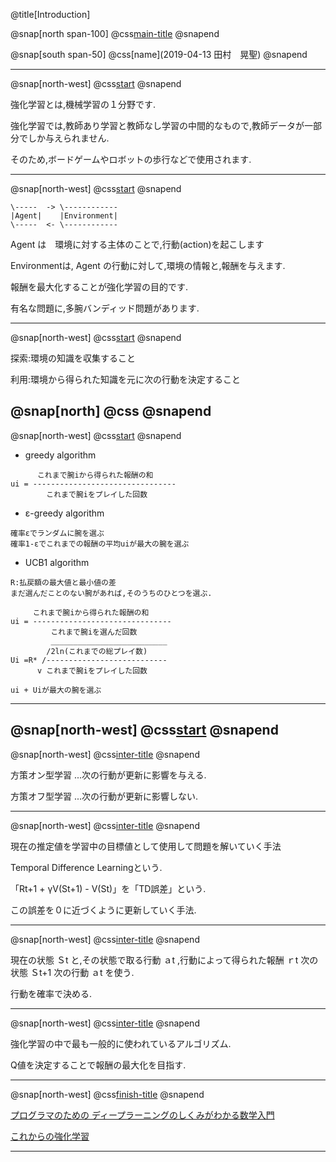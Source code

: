 @title[Introduction]

@snap[north span-100]
@css[main-title](強化学習の覚書)
@snapend

@snap[south span-50]
@css[name](2019-04-13 田村　晃聖)
@snapend

---
@snap[north-west]
@css[start](はじめに)
@snapend

強化学習とは,機械学習の１分野です.

強化学習では,教師あり学習と教師なし学習の中間的なもので,教師データが一部分でしか与えられません.

そのため,ボードゲームやロボットの歩行などで使用されます.

---
@snap[north-west]
@css[start](はじめに)
@snapend

```
\-----  -> \------------
|Agent|    |Environment|
\-----  <- \------------
```

Agent は　環境に対する主体のことで,行動(action)を起こします

Environmentは, Agent の行動に対して,環境の情報と,報酬を与えます.

報酬を最大化することが強化学習の目的です.

有名な問題に,多腕バンディッド問題があります.

---
@snap[north-west]
@css[start](はじめに)
@snapend

探索:環境の知識を収集すること

利用:環境から得られた知識を元に次の行動を決定すること

@snap[north]
@css[](探索と利用のトレードオフ)
@snapend
---
@snap[north-west]
@css[start](はじめに)
@snapend

- greedy algorithm
```
      これまで腕iから得られた報酬の和
ui = --------------------------------
        これまで腕iをプレイした回数
```
- ε-greedy algorithm
```
確率εでランダムに腕を選ぶ
確率1-εでこれまでの報酬の平均uiが最大の腕を選ぶ
```
- UCB1 algorithm
```
R:払戻額の最大値と最小値の差
まだ選んだことのない腕があれば,そのうちのひとつを選ぶ.

     これまで腕iから得られた報酬の和
ui = -------------------------------
         これまで腕iを選んだ回数
         __________________________
        /2ln(これまでの総プレイ数)
Ui =R* /---------------------------
      v これまで腕iをプレイした回数

ui + Uiが最大の腕を選ぶ
```

---
@snap[north-west]
@css[start](はじめに)
@snapend
---
@snap[north-west]
@css[inter-title](方策オン型学習と方策オフ型学習)
@snapend

方策オン型学習 ...次の行動が更新に影響を与える.

方策オフ型学習 ...次の行動が更新に影響しない.

---
@snap[north-west]
@css[inter-title](TD学習)
@snapend

現在の推定値を学習中の目標値として使用して問題を解いていく手法

Temporal Difference Learningという.

「Rt+1 + γV(St+1) - V(St)」を「TD誤差」という.

この誤差を０に近づくように更新していく手法.

---
@snap[north-west]
@css[inter-title](Sarsa法)
@snapend

現在の状態 Ｓt と,その状態で取る行動 ａt ,行動によって得られた報酬 ｒt 次の状態 Ｓt+1 次の行動 ａt を使う.

行動を確率で決める.

---
@snap[north-west]
@css[inter-title](Q学習)
@snapend

強化学習の中で最も一般的に使われているアルゴリズム.

Q値を決定することで報酬の最大化を目指す.

---
@snap[north-west]
@css[finish-title](参考文献)
@snapend

[プログラマのための ディープラーニングのしくみがわかる数学入門](http://www.socym.co.jp/book/1179)

[これからの強化学習](https://www.morikita.co.jp/books/book/3034)

---
